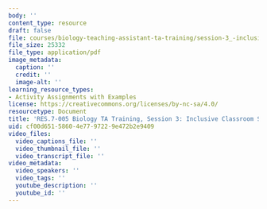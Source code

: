 ```yaml
---
body: ''
content_type: resource
draft: false
file: courses/biology-teaching-assistant-ta-training/session-3_-inclusive-classroom-shared-document.pdf
file_size: 25332
file_type: application/pdf
image_metadata:
  caption: ''
  credit: ''
  image-alt: ''
learning_resource_types:
- Activity Assignments with Examples
license: https://creativecommons.org/licenses/by-nc-sa/4.0/
resourcetype: Document
title: 'RES.7-005 Biology TA Training, Session 3: Inclusive Classroom Shared Document'
uid: cf00d651-5860-4e77-9722-9e472b2e9409
video_files:
  video_captions_file: ''
  video_thumbnail_file: ''
  video_transcript_file: ''
video_metadata:
  video_speakers: ''
  video_tags: ''
  youtube_description: ''
  youtube_id: ''
---
```

